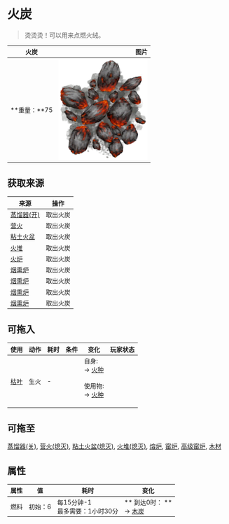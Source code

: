 # 火炭  
> 烫烫烫！可以用来点燃火绒。  
  
  火炭  |   图片   
 ----  |  ----:   
 **重量：**75  |  ![](Sprite/Embers.png)   
  
## 获取来源  
来源  |  操作  
----  |  ----  
[蒸馏器(开)](AlembicOn.md)  |  取出火炭  
[营火](Campfire.md)  |  取出火炭  
[粘土火盆](ClayFirePit.md)  |  取出火炭  
[火堆](Fire.md)  |  取出火炭  
[火炉](Stove.md)  |  取出火炭  
[烟熏炉](Smoker.md)  |  取出火炭  
[烟熏炉](Smoker.md)  |  取出火炭  
[烟熏炉](SmokerPlastic.md)  |  取出火炭  
[烟熏炉](SmokerPlastic.md)  |  取出火炭  
## 可拖入  
使用  |  动作  |  耗时  |  条件  |  变化  |  玩家状态  
----  |  ----  |  ----  |  ----  |  ----  |  ----  
[枯叶](LeavesDry.md)  |  生火  |  -  |    |  自身:<br>→ [火种](TinderLit.md)<br><br>使用物:<br>→ [火种](TinderLit.md)<br><br>  |    
## 可拖至  
[蒸馏器(关)](AlembicOff.md), [营火(熄灭)](CampfireExtinguished.md), [粘土火盆(熄灭)](ClayFirePitExtinguished.md), [火堆(熄灭)](FireExtinguished.md), [熔炉](Forge.md), [窑炉](Kiln.md), [高级窑炉](KilnAdvanced.md), [木材](Wood.md)  
## 属性   
属性  |  值  |  耗时  |  变化  
----  |  ----  |  ----  |  ----  
燃料  |  初始：6  |  每15分钟-1<br>最多需要：1小时30分  |  ** 到达0时： **<br>→ [木炭](Charcoal.md)  

